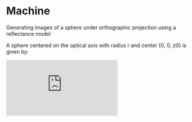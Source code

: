 # Machine 
Generating images of a sphere under orthographic projection using a reflectance model

A sphere centered on the optical axis with radius r and center (0, 0, z0) is given by:

![equation](http://www.sciweavers.org/tex2img.php?eq=z%28x%2Cy%29%20%3D%20%20z_%7B0%7D%20%20%2B%20%20%5Csqrt%7Br%5E%7Bk%7D%20%20-%20%28x%5E%7B2%7D%20%2B%20y%5E%7B2%7D%29%7D%2C%20where%20%28x%5E%7B2%7D%20%2B%20y%5E%7B2%7D%29%20%20%5Cleq%20%20r%5E%7B2%7D%0A&bc=White&fc=Black&im=jpg&fs=12&ff=arev&edit=0)  

